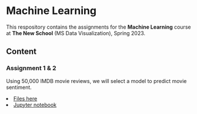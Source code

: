 # Machine Learning
This respository contains the assignments for the <b>Machine Learning</b> course at <b>The New School</b> (MS Data Visualization), Spring 2023.

## Content

### Assignment 1 & 2
Using 50,000 IMDB movie reviews, we will select a model to predict movie sentiment.

<li>
<a href="https://github.com/ibonnet/Machine-Learning/tree/main/Assignment2">Files here</a>
</li>
<li>
<a href="">Jupyter notebook</a>
</li>
